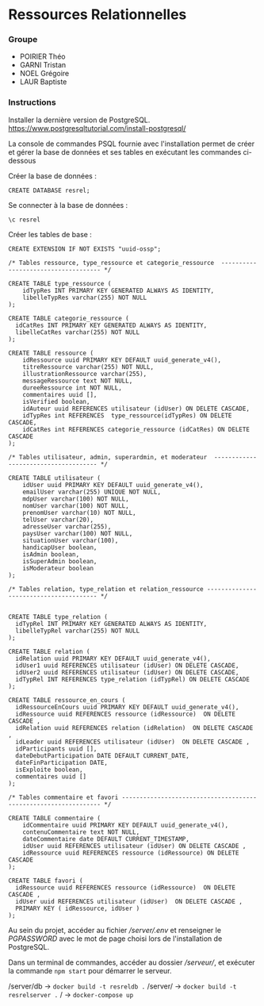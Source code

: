 # Ressources Relationnelles

### Groupe
- POIRIER Théo
- GARNI Tristan
- NOEL Grégoire
- LAUR Baptiste

### Instructions
Installer la dernière version de PostgreSQL.
https://www.postgresqltutorial.com/install-postgresql/

La console de commandes PSQL fournie avec l'installation permet de créer et gérer la base de données 
et ses tables en exécutant les commandes ci-dessous

Créer la base de données :
```
CREATE DATABASE resrel;
```
Se connecter à la base de données :
```
\c resrel
```
Créer les tables de base :
```
CREATE EXTENSION IF NOT EXISTS "uuid-ossp";

/* Tables ressource, type_ressource et categorie_ressource  ------------------------------------ */

CREATE TABLE type_ressource (
    idTypRes INT PRIMARY KEY GENERATED ALWAYS AS IDENTITY,
    libelleTypRes varchar(255) NOT NULL
);

CREATE TABLE categorie_ressource (
  idCatRes INT PRIMARY KEY GENERATED ALWAYS AS IDENTITY,
  libelleCatRes varchar(255) NOT NULL
);

CREATE TABLE ressource (
    idRessource uuid PRIMARY KEY DEFAULT uuid_generate_v4(),
    titreRessource varchar(255) NOT NULL,
    illustrationRessource varchar(255),
    messageRessource text NOT NULL,
    dureeRessource int NOT NULL,
    commentaires uuid [],
    isVerified boolean,
    idAuteur uuid REFERENCES utilisateur (idUser) ON DELETE CASCADE,
    idTypRes int REFERENCES  type_ressource(idTypRes) ON DELETE CASCADE,
    idCatRes int REFERENCES categorie_ressource (idCatRes) ON DELETE CASCADE 
);

/* Tables utilisateur, admin, superardmin, et moderateur  ------------------------------------- */

CREATE TABLE utilisateur (
    idUser uuid PRIMARY KEY DEFAULT uuid_generate_v4(),
    emailUser varchar(255) UNIQUE NOT NULL,
    mdpUser varchar(100) NOT NULL,
    nomUser varchar(100) NOT NULL,
    prenomUser varchar(10) NOT NULL,
    telUser varchar(20),
    adresseUser varchar(255),
    paysUser varchar(100) NOT NULL,
    situationUser varchar(100),
    handicapUser boolean,
    isAdmin boolean,
    isSuperAdmin boolean,
    isModerateur boolean
);

/* Tables relation, type_relation et relation_ressource --------------------------------------- */


CREATE TABLE type_relation (
  idTypRel INT PRIMARY KEY GENERATED ALWAYS AS IDENTITY,
  libelleTypRel varchar(255) NOT NULL
);

CREATE TABLE relation (
  idRelation uuid PRIMARY KEY DEFAULT uuid_generate_v4(),
  idUser1 uuid REFERENCES utilisateur (idUser) ON DELETE CASCADE,
  idUser2 uuid REFERENCES utilisateur (idUser) ON DELETE CASCADE,
  idTypRel INT REFERENCES type_relation (idTypRel) ON DELETE CASCADE 
);

CREATE TABLE ressource_en_cours (
  idRessourceEnCours uuid PRIMARY KEY DEFAULT uuid_generate_v4(),
  idRessource uuid REFERENCES ressource (idRessource)  ON DELETE CASCADE ,
  idRelation uuid REFERENCES relation (idRelation)  ON DELETE CASCADE ,
  idLeader uuid REFERENCES utilisateur (idUser)  ON DELETE CASCADE ,
  idParticipants uuid [],
  dateDebutParticipation DATE DEFAULT CURRENT_DATE,
  dateFinParticipation DATE,
  isExploite boolean,
  commentaires uuid []
);

/* Tables commentaire et favori ---------------------------------------------------------------- */

CREATE TABLE commentaire (
    idCommentaire uuid PRIMARY KEY DEFAULT uuid_generate_v4(),
    contenuCommentaire text NOT NULL,
    dateCommentaire date DEFAULT CURRENT_TIMESTAMP,
    idUser uuid REFERENCES utilisateur (idUser) ON DELETE CASCADE ,
    idRessource uuid REFERENCES ressource (idRessource) ON DELETE CASCADE 
);

CREATE TABLE favori (
  idRessource uuid REFERENCES ressource (idRessource)  ON DELETE CASCADE ,
  idUser uuid REFERENCES utilisateur (idUser)  ON DELETE CASCADE ,
  PRIMARY KEY ( idRessource, idUser )
);
```

Au sein du projet, accéder au fichier */server/.env* et renseigner le *PGPASSWORD* avec le mot de page choisi 
lors de l'installation de PostgreSQL.

Dans un terminal de commandes, accéder au dossier */serveur/*, et exécuter la commande ``npm start``
pour démarrer le serveur.

/server/db -> ```docker build -t resreldb .```
/server/ -> ```docker build -t resrelserver .```
/ -> ```docker-compose up```